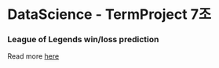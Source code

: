 # DataScience - TermProject 7조

### League of Legends win/loss prediction

Read more [here](https://github.com/chlee1001/DataScience_TermProject/raw/master/7%EC%A1%B0.docx)


